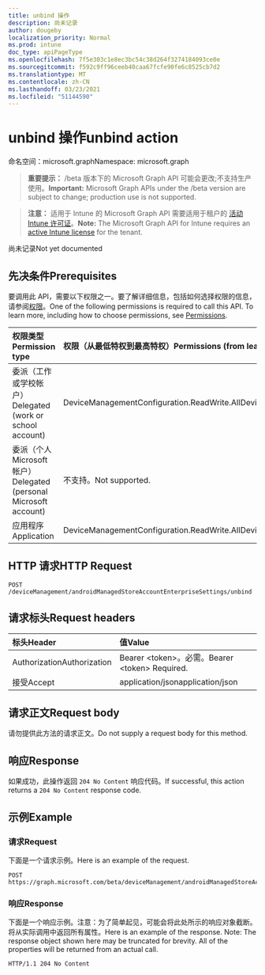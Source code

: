 ```yaml
---
title: unbind 操作
description: 尚未记录
author: dougeby
localization_priority: Normal
ms.prod: intune
doc_type: apiPageType
ms.openlocfilehash: 7f5e303c1e8ec3bc54c38d264f3274184093ce0e
ms.sourcegitcommit: f592c9ff96ceeb40caa67fcfe90fe6c8525cb7d2
ms.translationtype: MT
ms.contentlocale: zh-CN
ms.lasthandoff: 03/23/2021
ms.locfileid: "51144590"
---
```

# <a name="unbind-action"></a><span data-ttu-id="543c0-103">unbind 操作</span><span class="sxs-lookup"><span data-stu-id="543c0-103">unbind action</span></span>

<span data-ttu-id="543c0-104">命名空间：microsoft.graph</span><span class="sxs-lookup"><span data-stu-id="543c0-104">Namespace: microsoft.graph</span></span>

> <span data-ttu-id="543c0-105">**重要提示：** /beta 版本下的 Microsoft Graph API 可能会更改;不支持生产使用。</span><span class="sxs-lookup"><span data-stu-id="543c0-105">**Important:** Microsoft Graph APIs under the /beta version are subject to change; production use is not supported.</span></span>

> <span data-ttu-id="543c0-106">**注意：** 适用于 Intune 的 Microsoft Graph API 需要适用于租户的 [活动 Intune 许可证](https://go.microsoft.com/fwlink/?linkid=839381)。</span><span class="sxs-lookup"><span data-stu-id="543c0-106">**Note:** The Microsoft Graph API for Intune requires an [active Intune license](https://go.microsoft.com/fwlink/?linkid=839381) for the tenant.</span></span>

<span data-ttu-id="543c0-107">尚未记录</span><span class="sxs-lookup"><span data-stu-id="543c0-107">Not yet documented</span></span>

## <a name="prerequisites"></a><span data-ttu-id="543c0-108">先决条件</span><span class="sxs-lookup"><span data-stu-id="543c0-108">Prerequisites</span></span>
<span data-ttu-id="543c0-p101">要调用此 API，需要以下权限之一。要了解详细信息，包括如何选择权限的信息，请参阅[权限](/graph/permissions-reference)。</span><span class="sxs-lookup"><span data-stu-id="543c0-p101">One of the following permissions is required to call this API. To learn more, including how to choose permissions, see [Permissions](/graph/permissions-reference).</span></span>

|<span data-ttu-id="543c0-111">权限类型</span><span class="sxs-lookup"><span data-stu-id="543c0-111">Permission type</span></span>|<span data-ttu-id="543c0-112">权限（从最低特权到最高特权）</span><span class="sxs-lookup"><span data-stu-id="543c0-112">Permissions (from least to most privileged)</span></span>|
|:---|:---|
|<span data-ttu-id="543c0-113">委派（工作或学校帐户）</span><span class="sxs-lookup"><span data-stu-id="543c0-113">Delegated (work or school account)</span></span>|<span data-ttu-id="543c0-114">DeviceManagementConfiguration.ReadWrite.All</span><span class="sxs-lookup"><span data-stu-id="543c0-114">DeviceManagementConfiguration.ReadWrite.All</span></span>|
|<span data-ttu-id="543c0-115">委派（个人 Microsoft 帐户）</span><span class="sxs-lookup"><span data-stu-id="543c0-115">Delegated (personal Microsoft account)</span></span>|<span data-ttu-id="543c0-116">不支持。</span><span class="sxs-lookup"><span data-stu-id="543c0-116">Not supported.</span></span>|
|<span data-ttu-id="543c0-117">应用程序</span><span class="sxs-lookup"><span data-stu-id="543c0-117">Application</span></span>|<span data-ttu-id="543c0-118">DeviceManagementConfiguration.ReadWrite.All</span><span class="sxs-lookup"><span data-stu-id="543c0-118">DeviceManagementConfiguration.ReadWrite.All</span></span>|

## <a name="http-request"></a><span data-ttu-id="543c0-119">HTTP 请求</span><span class="sxs-lookup"><span data-stu-id="543c0-119">HTTP Request</span></span>
<!-- {
  "blockType": "ignored"
}
-->
``` http
POST /deviceManagement/androidManagedStoreAccountEnterpriseSettings/unbind
```

## <a name="request-headers"></a><span data-ttu-id="543c0-120">请求标头</span><span class="sxs-lookup"><span data-stu-id="543c0-120">Request headers</span></span>
|<span data-ttu-id="543c0-121">标头</span><span class="sxs-lookup"><span data-stu-id="543c0-121">Header</span></span>|<span data-ttu-id="543c0-122">值</span><span class="sxs-lookup"><span data-stu-id="543c0-122">Value</span></span>|
|:---|:---|
|<span data-ttu-id="543c0-123">Authorization</span><span class="sxs-lookup"><span data-stu-id="543c0-123">Authorization</span></span>|<span data-ttu-id="543c0-124">Bearer &lt;token&gt;。必需。</span><span class="sxs-lookup"><span data-stu-id="543c0-124">Bearer &lt;token&gt; Required.</span></span>|
|<span data-ttu-id="543c0-125">接受</span><span class="sxs-lookup"><span data-stu-id="543c0-125">Accept</span></span>|<span data-ttu-id="543c0-126">application/json</span><span class="sxs-lookup"><span data-stu-id="543c0-126">application/json</span></span>|

## <a name="request-body"></a><span data-ttu-id="543c0-127">请求正文</span><span class="sxs-lookup"><span data-stu-id="543c0-127">Request body</span></span>
<span data-ttu-id="543c0-128">请勿提供此方法的请求正文。</span><span class="sxs-lookup"><span data-stu-id="543c0-128">Do not supply a request body for this method.</span></span>

## <a name="response"></a><span data-ttu-id="543c0-129">响应</span><span class="sxs-lookup"><span data-stu-id="543c0-129">Response</span></span>
<span data-ttu-id="543c0-130">如果成功，此操作返回 `204 No Content` 响应代码。</span><span class="sxs-lookup"><span data-stu-id="543c0-130">If successful, this action returns a `204 No Content` response code.</span></span>

## <a name="example"></a><span data-ttu-id="543c0-131">示例</span><span class="sxs-lookup"><span data-stu-id="543c0-131">Example</span></span>

### <a name="request"></a><span data-ttu-id="543c0-132">请求</span><span class="sxs-lookup"><span data-stu-id="543c0-132">Request</span></span>
<span data-ttu-id="543c0-133">下面是一个请求示例。</span><span class="sxs-lookup"><span data-stu-id="543c0-133">Here is an example of the request.</span></span>
``` http
POST https://graph.microsoft.com/beta/deviceManagement/androidManagedStoreAccountEnterpriseSettings/unbind
```

### <a name="response"></a><span data-ttu-id="543c0-134">响应</span><span class="sxs-lookup"><span data-stu-id="543c0-134">Response</span></span>
<span data-ttu-id="543c0-p102">下面是一个响应示例。注意：为了简单起见，可能会将此处所示的响应对象截断。将从实际调用中返回所有属性。</span><span class="sxs-lookup"><span data-stu-id="543c0-p102">Here is an example of the response. Note: The response object shown here may be truncated for brevity. All of the properties will be returned from an actual call.</span></span>
``` http
HTTP/1.1 204 No Content
```





